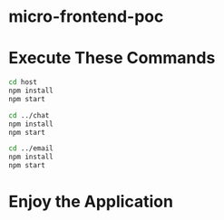 # micro-frontend-poc

# Execute These Commands

``` bash
cd host
npm install
npm start
```

``` bash
cd ../chat
npm install
npm start
```

``` bash
cd ../email
npm install
npm start
```

# Enjoy the Application
